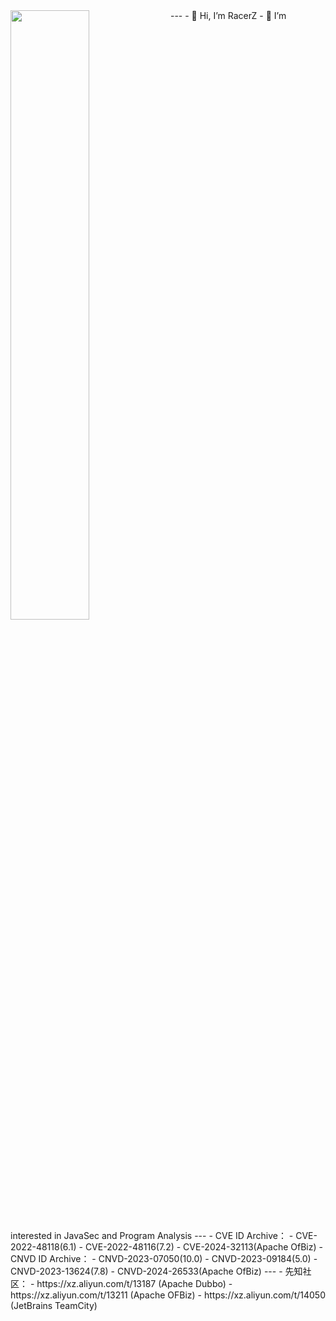 <img width="50%" align="top" src="https://github-readme-stats.vercel.app/api?username=RacerZ-fighting&theme=tokyonight&show_icons=true&hide_border=true" />
---
- 👋 Hi, I’m RacerZ
- 👀 I’m interested in JavaSec and Program Analysis
<!---
RacerZ-fighting/RacerZ-fighting is a ✨ special ✨ repository because its `README.md` (this file) appears on your GitHub profile.
You can click the Preview link to take a look at your changes.
--->
---
- CVE ID Archive：
  - CVE-2022-48118(6.1)
  - CVE-2022-48116(7.2)
  - CVE-2024-32113(Apache OfBiz)
- CNVD ID Archive：
  - CNVD-2023-07050(10.0)
  - CNVD-2023-09184(5.0)
  - CNVD-2023-13624(7.8)
  - CNVD-2024-26533(Apache OfBiz)
---
- 先知社区：
  - https://xz.aliyun.com/t/13187 (Apache Dubbo)
  - https://xz.aliyun.com/t/13211 (Apache OFBiz)
  - https://xz.aliyun.com/t/14050 (JetBrains TeamCity)
